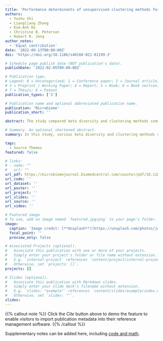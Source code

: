 ```yaml
---
title: 'Performance determinants of unsupervised clustering methods for microbiome data'
authors:
  - Yushu Shi
  - Liangliang Zhang
  - Kim-Anh Do
  - Christine B. Peterson
  - Robert R. Jenq
author_notes:
  - 'Equal contribution'
date: '2022-09-13T00:00:00Z'
doi: 'https://doi.org/10.1186/s40168-021-01199-3'

# Schedule page publish date (NOT publication's date).
publishDate: '2022-02-05T00:00:00Z'

# Publication type.
# Legend: 0 = Uncategorized; 1 = Conference paper; 2 = Journal article;
# 3 = Preprint / Working Paper; 4 = Report; 5 = Book; 6 = Book section;
# 7 = Thesis; 8 = Patent
publication_types: ['2']

# Publication name and optional abbreviated publication name.
publication: 'Microbiome'
publication_short: ''

abstract: The study compared beta diversity and clustering methods commonly used in microbiome data analysis. No single method consistently outperformed the others, but the Bray Curtis and unweighted UniFrac metrics showed poor performance in certain datasets. The study proposed a novel combined metric of BC and UU that showed high performance across all datasets, demonstrating the benefit of combining metrics.

# Summary. An optional shortened abstract.
summary: In this study, various beta diversity and clustering methods commonly used in microbiome analysis were systematically compared. No single method was consistently better, but certain methods underperformed in specific scenarios. A combined metric of Bray Curtis and unweighted UniFrac was proposed, tested, and found to perform well across all datasets.

tags:
  - Source Themes
featured: false

# links:
# - name: ""
#   url: ""
url_pdf: https://microbiomejournal.biomedcentral.com/counter/pdf/10.1186/s40168-021-01199-3.pdf?pdf=button%20sticky
url_code: ''
url_dataset: ''
url_poster: ''
url_project: ''
url_slides: ''
url_source: ''
url_video: ''

# Featured image
# To use, add an image named `featured.jpg/png` to your page's folder.
image:
  caption: 'Image credit: [**Unsplash**](https://unsplash.com/photos/jdD8gXaTZsc)'
  focal_point: ''
  preview_only: false

# Associated Projects (optional).
#   Associate this publication with one or more of your projects.
#   Simply enter your project's folder or file name without extension.
#   E.g. `internal-project` references `content/project/internal-project/index.md`.
#   Otherwise, set `projects: []`.
projects: []

# Slides (optional).
#   Associate this publication with Markdown slides.
#   Simply enter your slide deck's filename without extension.
#   E.g. `slides: "example"` references `content/slides/example/index.md`.
#   Otherwise, set `slides: ""`.
slides:
---
```


{{% callout note %}}
Click the _Cite_ button above to demo the feature to enable visitors to import publication metadata into their reference management software.
{{% /callout %}}

Supplementary notes can be added here, including [code and math](https://wowchemy.com/docs/content/writing-markdown-latex/).

